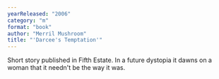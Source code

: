 ```yaml
---
yearReleased: "2006"
category: "m"
format: "book"
author: "Merril Mushroom"
title: "'Darcee's Temptation'"
---
```

Short story published in Fifth Estate. In a future  dystopia it dawns on a woman that it needn't be the way it was.
 
